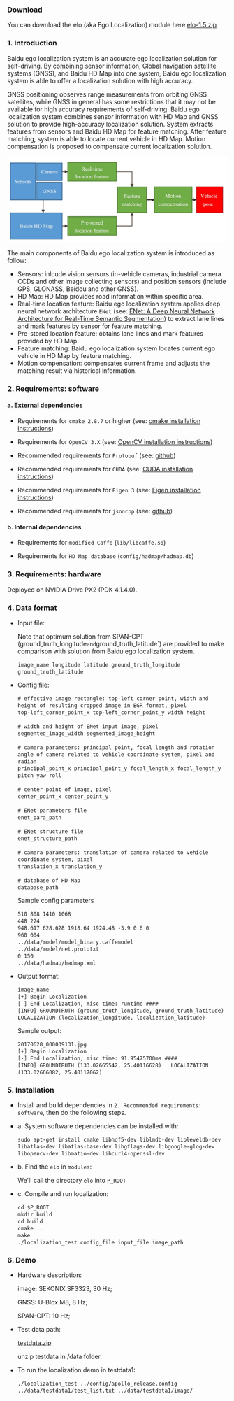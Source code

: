 ### Download

You can download the elo (aka Ego Localization) module here [elo-1.5.zip](https://github.com/ApolloAuto/apollo/releases/download/v1.5.0/elo-1.5.zip)

### 1. Introduction

Baidu ego localization system is an accurate ego localization solution for self-driving. By combining sensor information, Global navigation satellite systems (GNSS), and Baidu HD Map into one system, Baidu ego localization system is able to offer a localization solution with high accuracy.

GNSS positioning observes range measurements from orbiting GNSS satellites, while GNSS in general has some restrictions that it may not be available for high accuracy requirements of self-driving. Baidu ego localization system combines sensor information with HD Map and GNSS solution to provide high-accuracy localization solution. System extracts features from sensors and Baidu HD Map for feature matching. After feature matching, system is able to locate current vehicle in HD Map. Motion compensation is proposed to compensate current localization solution. 

![components of Baidu ego localization system](flowchart.jpg)

The main components of Baidu ego localization system is introduced as follow:
* Sensors: inlcude vision sensors (in-vehicle cameras, industrial camera CCDs and other image collecting sensors) and position sensors (include GPS, GLONASS, Beidou and other GNSS).
* HD Map: HD Map provides road information within specific area.
* Real-time location feature: Baidu ego localization system applies deep neural network architecture `ENet` (see: [ENet: A Deep Neural Network Architecture for Real-Time Semantic Segmentation](https://arxiv.org/abs/1606.02147)) to extract lane lines and mark features by sensor for feature matching.
* Pre-stored location feature: obtains lane lines and mark features provided by HD Map.
* Feature matching: Baidu ego localization system locates current ego vehicle in HD Map by feature matching.
* Motion compensation: compensates current frame and adjusts the matching result via historical information.

### 2. Requirements: software

#### a. External dependencies

* Requirements for `cmake 2.8.7` or higher (see: [cmake installation instructions](https://cmake.org/Wiki/CMake))

* Requirements for `OpenCV 3.X` (see: [OpenCV installation instructions](http://docs.opencv.org/master/df/d65/tutorial_table_of_content_introduction.html))

* Recommended requirements for `Protobuf` (see: [github](https://github.com/google/protobuf)) 

* Recommended requirements for `CUDA` (see: [CUDA installation instructions](http://docs.nvidia.com/cuda/index.html#installation-guides)) 

* Recommended requirements for `Eigen 3` (see: [Eigen installation instructions](http://eigen.tuxfamily.org/dox/)) 

* Recommended requirements for `jsoncpp` (see: [github](https://github.com/open-source-parsers/jsoncpp))

#### b. Internal dependencies

* Requirements for `modified Caffe`  (`lib/libcaffe.so`)

* Requirements for `HD Map database` (`config/hadmap/hadmap.db`)

### 3. Requirements: hardware

Deployed on NVIDIA Drive PX2 (PDK 4.1.4.0).

### 4. Data format

* Input file:

  Note that optimum solution from SPAN-CPT (ground_truth_longitude` and `ground_truth_latitude`) are provided to make comparison with solution from Baidu ego localization system.

  ```
  image_name longitude latitude ground_truth_longitude ground_truth_latitude
  ```
* Config file:

  ```
  # effective image rectangle: top-left corner point, width and height of resulting cropped image in BGR format, pixel
  top-left_corner_point_x top-left_corner_point_y width height

  # width and height of ENet input image, pixel
  segmented_image_width segmented_image_height
 
  # camera parameters: principal point, focal length and rotation angle of camera related to vehicle coordinate system, pixel and radian
  principal_point_x principal_point_y focal_length_x focal_length_y pitch yaw roll

  # center point of image, pixel
  center_point_x center_point_y 

  # ENet parameters file
  enet_para_path

  # ENet structure file
  enet_structure_path

  # camera parameters: translation of camera related to vehicle coordinate system, pixel
  translation_x translation_y

  # database of HD Map 
  database_path
  ```
  Sample config parameters

  ```
  510 808 1410 1068
  448 224
  948.617 628.628 1918.64 1924.48 -3.9 0.6 0
  960 604
  ../data/model/model_binary.caffemodel
  ../data/model/net.prototxt
  0 150
  ../data/hadmap/hadmap.xml
  ```
* Output format:

  ```
  image_name
  [+] Begin Localization
  [-] End Localization, misc time: runtime ####
  [INFO] GROUNDTRUTH (ground_truth_longitude, ground_truth_latitude)  LOCALIZATION (localization_longitude, localization_latitude)
  ```
  Sample output:
  ```
  20170628_000039131.jpg
  [+] Begin Localization
  [-] End Localization, misc time: 91.95475700ms ####
  [INFO] GROUNDTRUTH (133.02665542, 25.40116628)   LOCALIZATION (133.02666082, 25.40117062)
  ```

### 5. Installation

* Install and build dependencies in `2. Recommended requirements: software`, then do the following steps.

* a. System software dependencies can be installed with: 

   ```Shell
   sudo apt-get install cmake libhdf5-dev liblmdb-dev libleveldb-dev libatlas-dev libatlas-base-dev libgflags-dev libgoogle-glog-dev libopencv-dev libmatio-dev libcurl4-openssl-dev
   ```

* b. Find the `elo` in `modules`:

   We'll call the directory `elo` into `P_ROOT`

* c. Compile and run localization:
   
   ```Shell
   cd $P_ROOT
   mkdir build
   cd build
   cmake ..
   make
   ./localization_test config_file input_file image_path
   ```

### 6. Demo

* Hardware description:

  image: SEKONIX SF3323, 30 Hz;

  GNSS: U-Blox M8, 8 Hz;

  SPAN-CPT: 10 Hz;

* Test data path:

  [testdata.zip](http://console.bce.baidu.com/apollo/task/download?locale=zh-cn&_=1506053321431#/apollo/home)

  unzip testdata in /data folder.

* To run the localization demo in testdata1:

  ```Shell
  ./localization_test ../config/apollo_release.config ../data/testdata1/test_list.txt ../data/testdata1/image/
  ```
